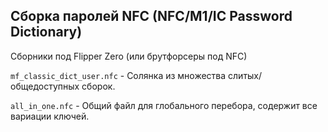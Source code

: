 ## Сборка паролей NFC (NFC/M1/IC Password Dictionary)

Сборники под Flipper Zero (или брутфорсеры под NFC)

`mf_classic_dict_user.nfc` - Солянка из множества слитых/общедоступных сборок.

`all_in_one.nfc` - Общий файл для глобального перебора, содержит все вариации ключей.
